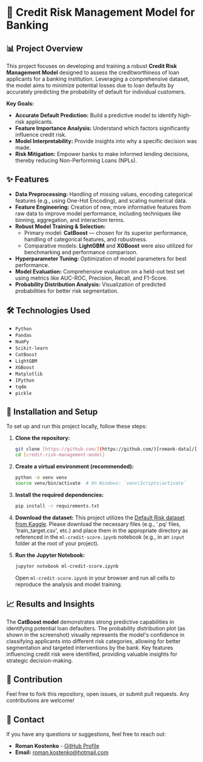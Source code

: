 # 🚀 Credit Risk Management Model for Banking

## 📊 Project Overview

This project focuses on developing and training a robust **Credit Risk Management Model** designed to assess the creditworthiness of loan applicants for a banking institution. Leveraging a comprehensive dataset, the model aims to minimize potential losses due to loan defaults by accurately predicting the probability of default for individual customers.

**Key Goals:**
* **Accurate Default Prediction:** Build a predictive model to identify high-risk applicants.
* **Feature Importance Analysis:** Understand which factors significantly influence credit risk.
* **Model Interpretability:** Provide insights into why a specific decision was made.
* **Risk Mitigation:** Empower banks to make informed lending decisions, thereby reducing Non-Performing Loans (NPLs).

## ✨ Features

* **Data Preprocessing:** Handling of missing values, encoding categorical features (e.g., using One-Hot Encoding), and scaling numerical data.
* **Feature Engineering:** Creation of new, more informative features from raw data to improve model performance, including techniques like binning, aggregation, and interaction terms.
* **Robust Model Training & Selection:**
    * Primary model: **CatBoost** — chosen for its superior performance, handling of categorical features, and robustness.
    * Comparative models: **LightGBM** and **XGBoost** were also utilized for benchmarking and performance comparison.
* **Hyperparameter Tuning:** Optimization of model parameters for best performance.
* **Model Evaluation:** Comprehensive evaluation on a held-out test set using metrics like AUC-ROC, Precision, Recall, and F1-Score.
* **Probability Distribution Analysis:** Visualization of predicted probabilities for better risk segmentation.

## 🛠️ Technologies Used

* `Python`
* `Pandas`
* `NumPy`
* `Scikit-learn`
* `CatBoost`
* `LightGBM`
* `XGBoost`
* `Matplotlib`
* `IPython`
* `tqdm`
* `pickle`

## 🚀 Installation and Setup

To set up and run this project locally, follow these steps:

1.  **Clone the repository:**
    ```bash
    git clone [https://github.com/](https://github.com/)[romank-data]/[credit-risk-management-model].git
    cd [credit-risk-management-model]
    ```

2.  **Create a virtual environment (recommended):**
    ```bash
    python -m venv venv
    source venv/bin/activate  # On Windows: `venv\Scripts\activate`
    ```

3.  **Install the required dependencies:**
    ```bash
    pip install -r requirements.txt
    ```

4.  **Download the dataset:**
    This project utilizes the [Default Risk dataset from Kaggle](https://[https://www.kaggle.com/datasets/romanwr/train-data]). Please download the necessary files (e.g., '.pq' files, 'train_target.csv', etc.) and place them in the appropriate directory as referenced in the `ml-credit-score.ipynb` notebook (e.g., in an `input` folder at the root of your project).

5.  **Run the Jupyter Notebook:**
    ```bash
    jupyter notebook ml-credit-score.ipynb
    ```
    Open `ml-credit-score.ipynb` in your browser and run all cells to reproduce the analysis and model training.

## 📈 Results and Insights

The **CatBoost model** demonstrates strong predictive capabilities in identifying potential loan defaulters. The probability distribution plot (as shown in the screenshot) visually represents the model's confidence in classifying applicants into different risk categories, allowing for better segmentation and targeted interventions by the bank. Key features influencing credit risk were identified, providing valuable insights for strategic decision-making.

## 🤝 Contribution

Feel free to fork this repository, open issues, or submit pull requests. Any contributions are welcome!

## 📧 Contact

If you have any questions or suggestions, feel free to reach out:

* **Roman Kostenko** - [GitHub Profile](https://github.com/[romank-data])
* **Email:** [roman.kostenko@hotmail.com](mailto:roman.kostenko@hotmail.com)
